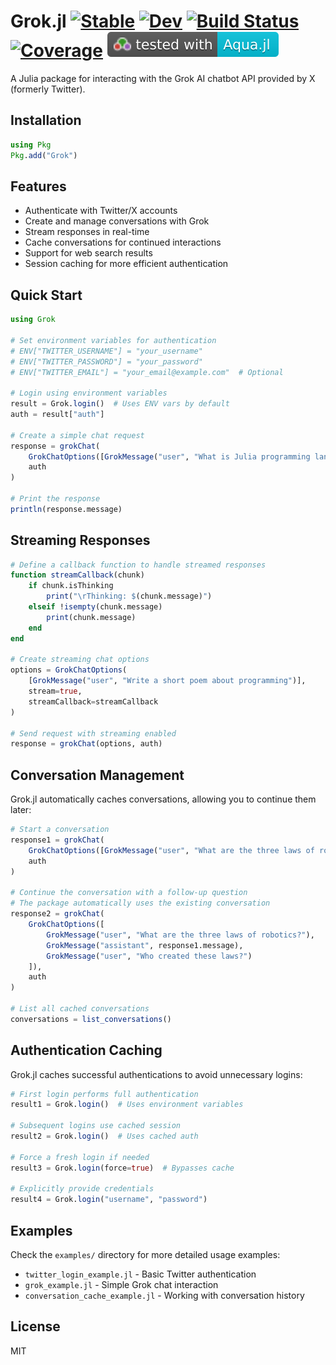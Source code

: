 # Grok.jl [![Stable](https://img.shields.io/badge/docs-stable-blue.svg)](https://sixzero.github.io/Grok.jl/stable/) [![Dev](https://img.shields.io/badge/docs-dev-blue.svg)](https://sixzero.github.io/Grok.jl/dev/) [![Build Status](https://github.com/sixzero/Grok.jl/actions/workflows/CI.yml/badge.svg?branch=master)](https://github.com/sixzero/Grok.jl/actions/workflows/CI.yml?query=branch%3Amaster) [![Coverage](https://codecov.io/gh/sixzero/Grok.jl/branch/master/graph/badge.svg)](https://codecov.io/gh/sixzero/Grok.jl) [![Aqua](https://raw.githubusercontent.com/JuliaTesting/Aqua.jl/master/badge.svg)](https://github.com/JuliaTesting/Aqua.jl)

A Julia package for interacting with the Grok AI chatbot API provided by X (formerly Twitter).

## Installation

```julia
using Pkg
Pkg.add("Grok")
```

## Features

- Authenticate with Twitter/X accounts
- Create and manage conversations with Grok
- Stream responses in real-time
- Cache conversations for continued interactions
- Support for web search results
- Session caching for more efficient authentication

## Quick Start

```julia
using Grok

# Set environment variables for authentication
# ENV["TWITTER_USERNAME"] = "your_username"
# ENV["TWITTER_PASSWORD"] = "your_password"
# ENV["TWITTER_EMAIL"] = "your_email@example.com"  # Optional

# Login using environment variables
result = Grok.login()  # Uses ENV vars by default
auth = result["auth"]

# Create a simple chat request
response = grokChat(
    GrokChatOptions([GrokMessage("user", "What is Julia programming language?")]),
    auth
)

# Print the response
println(response.message)
```

## Streaming Responses

```julia
# Define a callback function to handle streamed responses
function streamCallback(chunk)
    if chunk.isThinking
        print("\rThinking: $(chunk.message)")
    elseif !isempty(chunk.message)
        print(chunk.message)
    end
end

# Create streaming chat options
options = GrokChatOptions(
    [GrokMessage("user", "Write a short poem about programming")],
    stream=true,
    streamCallback=streamCallback
)

# Send request with streaming enabled
response = grokChat(options, auth)
```

## Conversation Management

Grok.jl automatically caches conversations, allowing you to continue them later:

```julia
# Start a conversation
response1 = grokChat(
    GrokChatOptions([GrokMessage("user", "What are the three laws of robotics?")]),
    auth
)

# Continue the conversation with a follow-up question
# The package automatically uses the existing conversation 
response2 = grokChat(
    GrokChatOptions([
        GrokMessage("user", "What are the three laws of robotics?"),
        GrokMessage("assistant", response1.message),
        GrokMessage("user", "Who created these laws?")
    ]),
    auth
)

# List all cached conversations
conversations = list_conversations()
```

## Authentication Caching

Grok.jl caches successful authentications to avoid unnecessary logins:

```julia
# First login performs full authentication
result1 = Grok.login()  # Uses environment variables

# Subsequent logins use cached session
result2 = Grok.login()  # Uses cached auth

# Force a fresh login if needed
result3 = Grok.login(force=true)  # Bypasses cache

# Explicitly provide credentials
result4 = Grok.login("username", "password")
```

## Examples

Check the `examples/` directory for more detailed usage examples:
- `twitter_login_example.jl` - Basic Twitter authentication
- `grok_example.jl` - Simple Grok chat interaction
- `conversation_cache_example.jl` - Working with conversation history

## License

MIT
